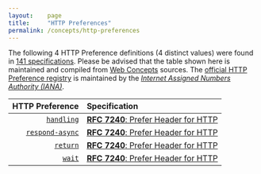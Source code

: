 ```yaml
---
layout:    page
title:     "HTTP Preferences"
permalink: /concepts/http-preferences
---
```




The following 4 HTTP Preference definitions (4 distinct values) were found in [141 specifications](/specs). Please be advised that the table shown here is maintained and compiled from [Web Concepts](/) sources. The [official HTTP Preference registry](http://www.iana.org/assignments/http-parameters/http-parameters.xhtml#preferences) is maintained by the [*Internet Assigned Numbers Authority (IANA)*](http://www.iana.org/).

HTTP Preference | Specification
-------: | :-------
[`handling`](/concepts/http-preference/handling) | [**RFC 7240**: Prefer Header for HTTP](/specs/IETF/RFC/7240 "This specification defines an HTTP header field that can be used by a client to request that certain behaviors be employed by a server while processing a request.")
[`respond-async`](/concepts/http-preference/respond-async) | [**RFC 7240**: Prefer Header for HTTP](/specs/IETF/RFC/7240 "This specification defines an HTTP header field that can be used by a client to request that certain behaviors be employed by a server while processing a request.")
[`return`](/concepts/http-preference/return) | [**RFC 7240**: Prefer Header for HTTP](/specs/IETF/RFC/7240 "This specification defines an HTTP header field that can be used by a client to request that certain behaviors be employed by a server while processing a request.")
[`wait`](/concepts/http-preference/wait) | [**RFC 7240**: Prefer Header for HTTP](/specs/IETF/RFC/7240 "This specification defines an HTTP header field that can be used by a client to request that certain behaviors be employed by a server while processing a request.")

